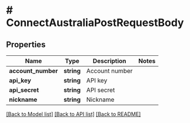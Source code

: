 # # ConnectAustraliaPostRequestBody

## Properties

Name | Type | Description | Notes
------------ | ------------- | ------------- | -------------
**account_number** | **string** | Account number |
**api_key** | **string** | API key |
**api_secret** | **string** | API secret |
**nickname** | **string** | Nickname |

[[Back to Model list]](../../README.md#models) [[Back to API list]](../../README.md#endpoints) [[Back to README]](../../README.md)
